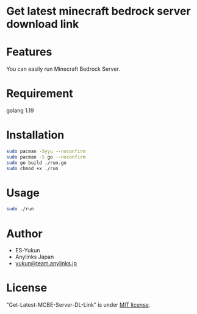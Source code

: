 # Get latest minecraft bedrock server download link
 
# Features
 
You can easily run Minecraft Bedrock Server.
 
# Requirement
 
golang 1.19
 
# Installation
 
```bash
sudo pacman -Syyu --noconfirm
sudo pacman -S go --noconfirm
sudo go build ./run.go
sudo chmod +x ./run
```
 
# Usage
 
```bash
sudo ./run
```
 
# Author
 
* ES-Yukun
* Anylinks Japan
* yukun@team.anylinks.jp
 
# License
 
"Get-Latest-MCBE-Server-DL-Link" is under [MIT license](https://en.wikipedia.org/wiki/MIT_License).